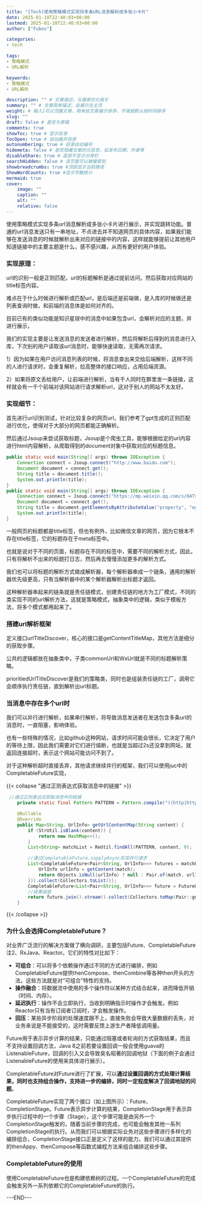 ```yaml
---
title: "[Tech]使用策略模式实现将多条URL消息解析成多张小卡片"
date: 2025-01-18T22:40:03+08:00
lastmod: 2025-01-18T22:40:03+08:00
author: ["Fubos"]

categories:
- tech

tags:
- 策略模式
- URL解析

keywords:
- 策略模式
- URL解析

description: "" # 文章描述，与搜索优化相关
summary: "" # 文章简单描述，会展示在主页
weight: # 输入1可以顶置文章，用来给文章展示排序，不填就默认按时间排序
slug: ""
draft: false # 是否为草稿
comments: true
showToc: true # 显示目录
TocOpen: true # 自动展开目录
autonumbering: true # 目录自动编号
hidemeta: false # 是否隐藏文章的元信息，如发布日期、作者等
disableShare: true # 底部不显示分享栏
searchHidden: false # 该页面可以被搜索到
showbreadcrumbs: true #顶部显示当前路径
ShowWordCounts: true #显示字数统计
mermaid: true
cover:
    image: ""
    caption: ""
    alt: ""
    relative: false
---
```


使用策略模式实现多条url消息解析成多张小卡片进行展示，并实现跳转功能。普通的url消息发送只有一串地址，不点进去并不知道网页的具体内容，如果我们能够在发送消息的时候就解析出来对应的链接中的内容，这样就能够提前让其他用户知道链接中的主要主题是什么，感不感兴趣，从而有更好的用户体验。

### 实现原理：

url的识别一般是正则匹配，url的标题解析是通过提前访问，然后获取对应网站的title标签内容。

难点在于什么时候进行解析或匹配url，是后端还是前端做，是入库的时候做还是列表查询时做，和前端的消息体是如何对齐的。

目前已有的类似功能是知识星球中的消息中如果包含url，会解析对应的主题，并进行展示，

我们的实现主要是让发送消息的发送者进行解析，然后将解析后得到的消息进行入库，下次别的用户读取该url消息时，能够快速读取，无需再次请求。

1）因为如果在用户访问消息列表的时候，将消息查出来交给后端解析，这样不同的人进行请求时，会重复解析，拉高整体的接口响应，占用后端资源。

2）如果将原文丢给用户，让前端进行解析，当有千人同时在群里发一条链接，这样就会有一千个前端对该网站进行请求解析url，这对于别人的网站不太友好。

### 实现细节：

首先进行url识别测试，针对比较复杂的网页url，我们参考了gpt生成的正则匹配进行优化，使得对于大部分的网页都能正确解析。

然后通过Jsoup来尝试获取标题，Jsoup是个爬虫工具，能够根据给定的url内容进行html内容解析，从爬取得到的document对象中获取对应的标题信息。

```JAVA
public static void main(String[] args) throws IOException {
    Connection connect = Jsoup.connect("http://www.baidu.com");
    Document document = connect.get();
    String title = document.title();
    System.out.println(title);
}
public static void main(String[] args) throws IOException {
    Connection connect = Jsoup.connect("https://mp.weixin.qq.com/s/O4Ts0UnnDlYB5OQyCxO0Og");
    Document document = connect.get();
    String title = document.getElementsByAttributeValue("property", "og:title").attr("content");
    System.out.println(title);
}
```

一般网页的标题都是title标签，但也有例外，比如微信文章的网页，因为它根本不存在title标签，它的标题存在于meta标签中。

也就是说对于不同的页面，标题存在不同的标签中，需要不同的解析方式，因此，只有将解析不出来的标题打日志，然后再去慢慢添加更多的解析方式。

我们也可以将标题的解析方式做成解析器，每个解析器串成一个链条，通用的解析器优先级更高，只有当解析器中的某个解析器解析出标题才返回。

这种解析器串起来的链条就是责任链模式，创建责任链的地方为工厂模式，不同的类实现不同的url解析方法，这就是策略模式，抽象类中的逻辑，类似于模板方法，将多个模式都用起来了。

### 搭建url解析框架

定义接口urlTitleDiscover，核心的接口是getContentTitleMap，其他方法是细分的获取步骤。

公共的逻辑都放在抽象类中，子类commonUrl和WxUrl就是不同的标题解析策略。

prioritiedUrlTitleDiscover是我们的策略类，同时也是组装责任链的工厂，调用它会顺序执行责任链，直到解析出url标题。

### 当消息中存在多个url时

我们可以并行进行解析，如果串行解析，将导致消息发送者在发送包含多条url的消息时，一直阻塞，影响体验。

也有一些特殊的情况，比如github这种网站，请求时间可能会很长，它决定了用户的等待上限，因此我们需要对它们进行熔断，也就是当超过2s还没拿到网站，就返回连接超时，表示这个网站可能访问不到了。

对于这种解析超时直接丢弃，其他请求继续并行的框架，我们可以使用juc中的CompletableFuture实现，

{{< collapse "通过正则表达式获取消息中的链接" >}}
    
```JAVA
 //通过正则表达式获取消息中的链接
    private static final Pattern PATTERN = Pattern.compile("((http|https)://)?(www.)?([\\w_-]+(?:(?:\\.[\\w_-]+)+))([\\w.,@?^=%&:/~+#-]*[\\w@?^=%&/~+#-])?");

    @Nullable
    @Override
    public Map<String, UrlInfo> getUrlContentMap(String content) {
        if (StrUtil.isBlank(content)) {
            return new HashMap<>();
        }
        List<String> matchList = ReUtil.findAll(PATTERN, content, 0);

        //通过CompletableFuture.supplyAsync实现并行请求
        List<CompletableFuture<Pair<String, UrlInfo>>> futures = matchList.stream().map(match -> CompletableFuture.supplyAsync(() -> {
            UrlInfo urlInfo = getContent(match);
            return Objects.isNull(urlInfo) ? null : Pair.of(match, urlInfo);
        })).collect(Collectors.toList());
        CompletableFuture<List<Pair<String, UrlInfo>>> future = FutureUtils.sequenceNonNull(futures);
        //结果组装
        return future.join().stream().collect(Collectors.toMap(Pair::getFirst, Pair::getSecond, (a, b) -> a));
    }

```
{{< /collapse >}}




### 为什么会选择CompletableFuture？

对业界广泛流行的解决方案做了横向调研，主要包括Future、CompletableFuture注2、RxJava、Reactor。它们的特性对比如下：


- **可组合**：可以将多个依赖操作通过不同的方式进行编排，例如CompletableFuture提供thenCompose、thenCombine等各种then开头的方法，这些方法就是对“可组合”特性的支持。
- **操作融合**：将数据流中使用的多个操作符以某种方式结合起来，进而降低开销（时间、内存）。
- **延迟执行**：操作不会立即执行，当收到明确指示时操作才会触发。例如Reactor只有当有订阅者订阅时，才会触发操作。
- **回压**：某些异步阶段的处理速度跟不上，直接失败会导致大量数据的丢失，对业务来说是不能接受的，这时需要反馈上游生产者降低调用量。

Future用于表示异步计算的结果，只能通过阻塞或者轮询的方式获取结果，而且不支持设置回调方法，Java 8之前若要设置回调一般会使用guava的ListenableFuture，回调的引入又会导致臭名昭著的回调地狱（下面的例子会通过ListenableFuture的使用来具体进行展示）。

CompletableFuture对Future进行了扩展，可以**通过设置回调的方式处理计算结果，同时也支持组合操作，支持进一步的编排，同时一定程度解决了回调地狱的问题**。

CompletableFuture实现了两个接口（如上图所示）：Future、CompletionStage。Future表示异步计算的结果，CompletionStage用于表示异步执行过程中的一个步骤（Stage），这个步骤可能是由另外一个CompletionStage触发的，随着当前步骤的完成，也可能会触发其他一系列CompletionStage的执行。从而我们可以根据实际业务对这些步骤进行多样化的编排组合，CompletionStage接口正是定义了这样的能力，我们可以通过其提供的thenAppy、thenCompose等函数式编程方法来组合编排这些步骤。

### CompletableFuture的使用

使用CompletableFuture也是构建依赖树的过程。一个CompletableFuture的完成会触发另外一系列依赖它的CompletableFuture的执行。

---END---